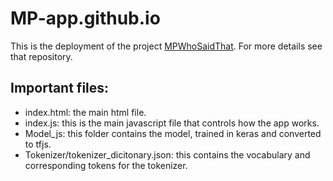 # MP-app.github.io

This is the deployment of the project <a href="https://github.com/andrewsale/MPWhoSaidThat">MPWhoSaidThat</a>. For more details see that repository.

## Important files:

* index.html: the main html file.
* index.js: this is the main javascript file that controls how the app works.
* Model_js: this folder contains the model, trained in keras and converted to tfjs.
* Tokenizer/tokenizer_dicitonary.json: this contains the vocabulary and corresponding tokens for the tokenizer.

